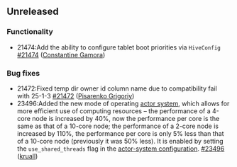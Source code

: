## Unreleased

### Functionality

* 21474:Add the ability to configure tablet boot priorities via `HiveConfig` [#21474](https://github.com/ydb-platform/ydb/pull/21474) ([Constantine Gamora](https://github.com/ya-ksgamora))

### Bug fixes

* 21472:Fixed temp dir owner id column name due to compatibility fail with 25-1-3 [#21472](https://github.com/ydb-platform/ydb/pull/21472) ([Pisarenko Grigoriy](https://github.com/GrigoriyPA))
* 23496:Added the new mode of operating [actor system](./concepts/glossary#actor-system), which allows for more efficient use of computing resources – the performance of a 4-core node is increased by 40%, now the performance per core is the same as that of a 10-core node; the performance of a 2-core node is increased by 110%, the performance per core is only 5% less than that of a 10-core node (previously it was 50% less). It is enabled by setting the `use_shared_threads` flag in the [actor-system configuration](./devops/configuration-management/configuration-v1/change_actorsystem_configs). [#23496](https://github.com/ydb-platform/ydb/pull/23496) ([kruall](https://github.com/kruall))

